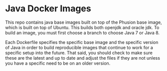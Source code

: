 # Java Docker Images

This repo contains java base images built on top of the Phusion base image, which is built on top of Ubuntu.  This builds both openjdk and oracle jdk.  To build an image, you must first choose a branch to choose Java 7 or Java 8.

Each Dockerfile specifies the specific base image and the specific version of Java in order to build reproducible images that continue to work for a specific setup into the future.  That said, you should check to make sure these are the latest and up to date and adjust the files if they are not unless you have a specific need to be on an older version.
